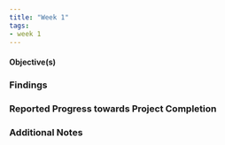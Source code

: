```yaml
---
title: "Week 1"
tags:
- week 1
---
```


#### Objective(s)



### Findings 



### Reported Progress towards Project Completion



### Additional Notes
